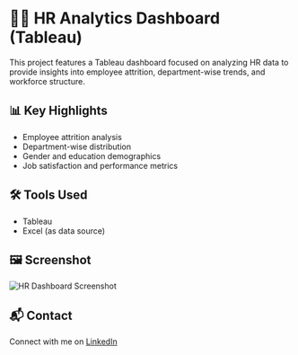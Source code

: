 # 👩‍💼 HR Analytics Dashboard (Tableau)
This project features a Tableau dashboard focused on analyzing HR data to provide insights into employee attrition, department-wise trends, and workforce structure.

## 📊 Key Highlights
- Employee attrition analysis
- Department-wise distribution
- Gender and education demographics
- Job satisfaction and performance metrics

## 🛠 Tools Used
- Tableau
- Excel (as data source)

## 🖼 Screenshot
![HR Dashboard Screenshot](hr_dashboard.png)

## 📬 Contact
Connect with me on [LinkedIn](https://www.linkedin.com/in/nilam-sanas-4471a7376/)
